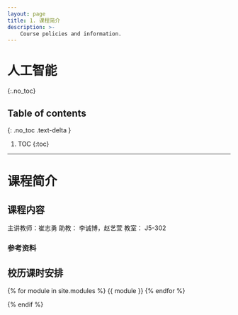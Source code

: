 ```yaml
---
layout: page
title: 1. 课程简介
description: >-
    Course policies and information.
---
```


# 人工智能
{:.no_toc}

## Table of contents
{: .no_toc .text-delta }

1. TOC
{:toc}

---

# 课程简介

## 课程内容

主讲教师：崔志勇
助教： 李诚博，赵艺萱
教室： J5-302

### 参考资料



## 校历课时安排

{% for module in site.modules %}
{{ module }}
{% endfor %}

<!-- 
# 授课团队

## 授课教师

{% assign instructors = site.staffers | where: 'role', '授课教师' %}
{% for staffer in instructors %}
{{ staffer }}
{% endfor %}

{% assign teaching_assistants = site.staffers | where: 'role', '助教' %}
{% assign num_teaching_assistants = teaching_assistants | size %}
{% if num_teaching_assistants != 0 %}
## 助教

{% for staffer in teaching_assistants %}
{{ staffer }}
{% endfor %} -->
{% endif %}

<!-- # 上课及答疑时间

{% for schedule in site.schedules %}
{{ schedule }}
{% endfor %} -->